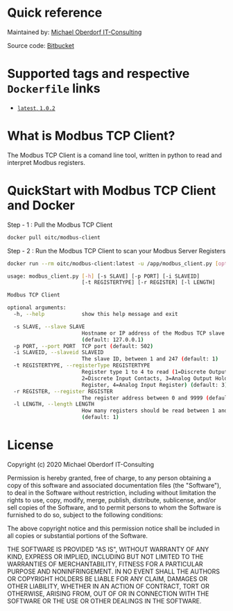 # Quick reference

Maintained by: [Michael Oberdorf IT-Consulting](https://www.oberdorf-itc.de/)

Source code: [Bitbucket](https://bitbucket.org/Cybcon/modbus-client/src/master/)

# Supported tags and respective `Dockerfile` links

* [`latest`, `1.0.2`](https://bitbucket.org/Cybcon/modbus-client/src/master/dockerfile)

# What is Modbus TCP Client?

The Modbus TCP Client is a comand line tool, written in python to read and interpret Modbus registers.

# QuickStart with Modbus TCP Client and Docker

Step - 1 : Pull the Modbus TCP Client

```bash
docker pull oitc/modbus-client
```

Step - 2 : Run the Modbus TCP Client to scan your Modbus Server Registers

```bash
docker run --rm oitc/modbus-client:latest -u /app/modbus_client.py [options]

usage: modbus_client.py [-h] [-s SLAVE] [-p PORT] [-i SLAVEID]
                        [-t REGISTERTYPE] [-r REGISTER] [-l LENGTH]

Modbus TCP Client

optional arguments:
  -h, --help            show this help message and exit

  -s SLAVE, --slave SLAVE
                        Hostname or IP address of the Modbus TCP slave
                        (default: 127.0.0.1)
  -p PORT, --port PORT  TCP port (default: 502)
  -i SLAVEID, --slaveid SLAVEID
                        The slave ID, between 1 and 247 (default: 1)
  -t REGISTERTYPE, --registerType REGISTERTYPE
                        Register type 1 to 4 to read (1=Discrete Output Coils,
                        2=Discrete Input Contacts, 3=Analog Output Holding
                        Register, 4=Analog Input Register) (default: 3)
  -r REGISTER, --register REGISTER
                        The register address between 0 and 9999 (default: 0)
  -l LENGTH, --length LENGTH
                        How many registers should be read between 1 and 125
                        (default: 1)
```

# License
 
Copyright (c) 2020 Michael Oberdorf IT-Consulting

Permission is hereby granted, free of charge, to any person obtaining a copy
of this software and associated documentation files (the "Software"), to deal
in the Software without restriction, including without limitation the rights
to use, copy, modify, merge, publish, distribute, sublicense, and/or sell
copies of the Software, and to permit persons to whom the Software is
furnished to do so, subject to the following conditions:

The above copyright notice and this permission notice shall be included in all
copies or substantial portions of the Software.

THE SOFTWARE IS PROVIDED "AS IS", WITHOUT WARRANTY OF ANY KIND, EXPRESS OR
IMPLIED, INCLUDING BUT NOT LIMITED TO THE WARRANTIES OF MERCHANTABILITY,
FITNESS FOR A PARTICULAR PURPOSE AND NONINFRINGEMENT. IN NO EVENT SHALL THE
AUTHORS OR COPYRIGHT HOLDERS BE LIABLE FOR ANY CLAIM, DAMAGES OR OTHER
LIABILITY, WHETHER IN AN ACTION OF CONTRACT, TORT OR OTHERWISE, ARISING FROM,
OUT OF OR IN CONNECTION WITH THE SOFTWARE OR THE USE OR OTHER DEALINGS IN THE
SOFTWARE.